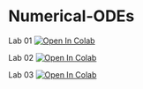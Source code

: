 # Numerical-ODEs

Lab 01 [![Open In Colab](https://colab.research.google.com/assets/colab-badge.svg)](https://colab.research.google.com/github/KOS-UJ/Numerical-ODEs/blob/master/picard.ipynb)

Lab 02 [![Open In Colab](https://colab.research.google.com/assets/colab-badge.svg)](https://colab.research.google.com/github/KOS-UJ/Numerical-ODEs/blob/master/onestep.ipynb)

Lab 03 [![Open In Colab](https://colab.research.google.com/assets/colab-badge.svg)](https://colab.research.google.com/github/KOS-UJ/Numerical-ODEs/blob/master/boundary.ipynb)
